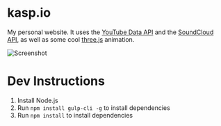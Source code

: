 # kasp.io
My personal website. It uses the [YouTube Data API](https://developers.google.com/youtube/v3/) and the [SoundCloud API](https://developers.soundcloud.com/), as well as some cool [three.js](https://threejs.org/) animation.

![Screenshot](https://raw.githubusercontent.com/SpectralKH/personal-website/master/Screenshot.png)

# Dev Instructions
1. Install Node.js
2. Run `npm install gulp-cli -g` to install dependencies
2. Run `npm install` to install dependencies
